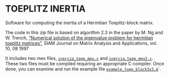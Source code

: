 # TOEPLITZ INERTIA

Software for computing the inertia of a Hermitian Toeplitz-block matrix.

The code in this zip file is based on algorithm 2.3 in the paper 
by M. Ng and W. Trench, [“Numerical solution of the eigenvalue problem for hermitian toeplitz matrices”](https://www.researchgate.net/publication/2653424_Numerical_Solution_of_the_Eigenvalue_Problem_for_Hermitian_Toeplitz_Matrices), 
SIAM Journal on Matrix Analysis and Applications, vol. 10, 08 1997




It includes two mex files, [`inercia_toep_mex.c`](./inercia_toep_mex.c) and [`inercia_toep_mex2.c`](./inercia_toep_mex2.c). These two files must be compiled requiring an appropriate  C compiler.
Once done, you can examine and run the example file [`example_toep_block3x3.m`](./example_toep_block3x3.m)`.


